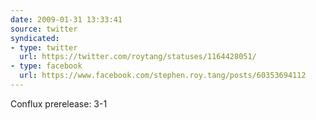 ```yaml
---
date: 2009-01-31 13:33:41
source: twitter
syndicated:
- type: twitter
  url: https://twitter.com/roytang/statuses/1164428051/
- type: facebook
  url: https://www.facebook.com/stephen.roy.tang/posts/60353694112
---
```


Conflux prerelease: 3-1